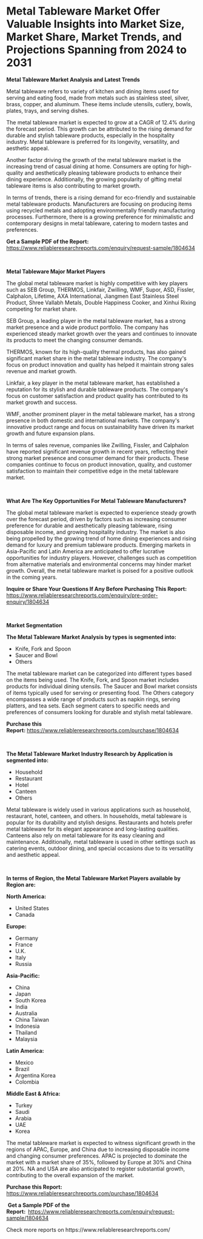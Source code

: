 <p><h1>Metal Tableware Market Offer Valuable Insights into Market Size, Market Share, Market Trends, and Projections Spanning from 2024 to 2031</h1></p><p><strong>Metal Tableware Market Analysis and Latest Trends</strong></p>
<p><p>Metal tableware refers to variety of kitchen and dining items used for serving and eating food, made from metals such as stainless steel, silver, brass, copper, and aluminum. These items include utensils, cutlery, bowls, plates, trays, and serving dishes.</p><p>The metal tableware market is expected to grow at a CAGR of 12.4% during the forecast period. This growth can be attributed to the rising demand for durable and stylish tableware products, especially in the hospitality industry. Metal tableware is preferred for its longevity, versatility, and aesthetic appeal.</p><p>Another factor driving the growth of the metal tableware market is the increasing trend of casual dining at home. Consumers are opting for high-quality and aesthetically pleasing tableware products to enhance their dining experience. Additionally, the growing popularity of gifting metal tableware items is also contributing to market growth.</p><p>In terms of trends, there is a rising demand for eco-friendly and sustainable metal tableware products. Manufacturers are focusing on producing items using recycled metals and adopting environmentally friendly manufacturing processes. Furthermore, there is a growing preference for minimalistic and contemporary designs in metal tableware, catering to modern tastes and preferences.</p></p>
<p><strong>Get a Sample PDF of the Report:&nbsp;</strong> <a href="https://www.reliableresearchreports.com/enquiry/request-sample/1804634">https://www.reliableresearchreports.com/enquiry/request-sample/1804634</a></p>
<p>&nbsp;</p>
<p><strong>Metal Tableware Major Market Players</strong></p>
<p><p>The global metal tableware market is highly competitive with key players such as SEB Group, THERMOS, Linkfair, Zwilling, WMF, Supor, ASD, Fissler, Calphalon, Lifetime, AXA International, Jiangmen East Stainless Steel Product, Shree Vallabh Metals, Double Happiness Cooker, and Xinhui Rixing competing for market share.</p><p>SEB Group, a leading player in the metal tableware market, has a strong market presence and a wide product portfolio. The company has experienced steady market growth over the years and continues to innovate its products to meet the changing consumer demands.</p><p>THERMOS, known for its high-quality thermal products, has also gained significant market share in the metal tableware industry. The company's focus on product innovation and quality has helped it maintain strong sales revenue and market growth.</p><p>Linkfair, a key player in the metal tableware market, has established a reputation for its stylish and durable tableware products. The company's focus on customer satisfaction and product quality has contributed to its market growth and success.</p><p>WMF, another prominent player in the metal tableware market, has a strong presence in both domestic and international markets. The company's innovative product range and focus on sustainability have driven its market growth and future expansion plans.</p><p>In terms of sales revenue, companies like Zwilling, Fissler, and Calphalon have reported significant revenue growth in recent years, reflecting their strong market presence and consumer demand for their products. These companies continue to focus on product innovation, quality, and customer satisfaction to maintain their competitive edge in the metal tableware market.</p></p>
<p>&nbsp;</p>
<p><strong>What Are The Key Opportunities For Metal Tableware Manufacturers?</strong></p>
<p><p>The global metal tableware market is expected to experience steady growth over the forecast period, driven by factors such as increasing consumer preference for durable and aesthetically pleasing tableware, rising disposable income, and growing hospitality industry. The market is also being propelled by the growing trend of home dining experiences and rising demand for luxury and premium tableware products. Emerging markets in Asia-Pacific and Latin America are anticipated to offer lucrative opportunities for industry players. However, challenges such as competition from alternative materials and environmental concerns may hinder market growth. Overall, the metal tableware market is poised for a positive outlook in the coming years.</p></p>
<p><strong>Inquire or Share Your Questions If Any Before Purchasing This Report:</strong> <a href="https://www.reliableresearchreports.com/enquiry/pre-order-enquiry/1804634">https://www.reliableresearchreports.com/enquiry/pre-order-enquiry/1804634</a></p>
<p>&nbsp;</p>
<p><strong>Market Segmentation</strong></p>
<p><strong>The Metal Tableware Market Analysis by types is segmented into:</strong></p>
<p><ul><li>Knife, Fork and Spoon</li><li>Saucer and Bowl</li><li>Others</li></ul></p>
<p><p>The metal tableware market can be categorized into different types based on the items being used. The Knife, Fork, and Spoon market includes products for individual dining utensils. The Saucer and Bowl market consists of items typically used for serving or presenting food. The Others category encompasses a wide range of products such as napkin rings, serving platters, and tea sets. Each segment caters to specific needs and preferences of consumers looking for durable and stylish metal tableware.</p></p>
<p><strong>Purchase this Report:&nbsp;</strong><a href="https://www.reliableresearchreports.com/purchase/1804634">https://www.reliableresearchreports.com/purchase/1804634</a></p>
<p>&nbsp;</p>
<p><strong>The Metal Tableware Market Industry Research by Application is segmented into:</strong></p>
<p><ul><li>Household</li><li>Restaurant</li><li>Hotel</li><li>Canteen</li><li>Others</li></ul></p>
<p><p>Metal tableware is widely used in various applications such as household, restaurant, hotel, canteen, and others. In households, metal tableware is popular for its durability and stylish designs. Restaurants and hotels prefer metal tableware for its elegant appearance and long-lasting qualities. Canteens also rely on metal tableware for its easy cleaning and maintenance. Additionally, metal tableware is used in other settings such as catering events, outdoor dining, and special occasions due to its versatility and aesthetic appeal.</p></p>
<p>&nbsp;</p>
<p><strong>In terms of Region, the Metal Tableware Market Players available by Region are:</strong></p>
<p>
    <p> <strong> North America: </strong>
        <ul>
            <li>United States</li>
            <li>Canada</li>
        </ul>
        </p> 
    <p> <strong> Europe: </strong>
        <ul>
            <li>Germany</li>
            <li>France</li>
            <li>U.K.</li>
            <li>Italy</li>
            <li>Russia</li>
        </ul>
        </p> 
    <p> <strong> Asia-Pacific: </strong>
        <ul>
            <li>China</li>
            <li>Japan</li>
            <li>South Korea</li>
            <li>India</li>
            <li>Australia</li>
            <li>China Taiwan</li>
            <li>Indonesia</li>
            <li>Thailand</li>
            <li>Malaysia</li>
        </ul>
        </p> 
    <p> <strong> Latin America: </strong>
        <ul>
            <li>Mexico</li>
            <li>Brazil</li>
            <li>Argentina Korea</li>
            <li>Colombia</li>
        </ul>
        </p> 
    <p> <strong> Middle East & Africa: </strong>
        <ul>
            <li>Turkey</li>
            <li>Saudi</li>
            <li>Arabia</li>
            <li>UAE</li>
            <li>Korea</li>
        </ul>
    </p>
    </p>
<p><p>The metal tableware market is expected to witness significant growth in the regions of APAC, Europe, and China due to increasing disposable income and changing consumer preferences. APAC is projected to dominate the market with a market share of 35%, followed by Europe at 30% and China at 20%. NA and USA are also anticipated to register substantial growth, contributing to the overall expansion of the market.</p></p>
<p><strong>Purchase this Report: </strong><a href="https://www.reliableresearchreports.com/purchase/1804634">https://www.reliableresearchreports.com/purchase/1804634</a></p>
<p>&nbsp;<strong>Get a Sample PDF of the Report:&nbsp;&nbsp;</strong><a href="https://www.reliableresearchreports.com/enquiry/request-sample/1804634">https://www.reliableresearchreports.com/enquiry/request-sample/1804634</a></p>
<p><strong></strong></p>
<p>Check more reports on https://www.reliableresearchreports.com/</p>